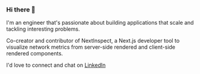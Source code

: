 ### Hi there 👋

I'm an engineer that's passionate about building applications that scale and tackling interesting problems.

Co-creator and contributor of NextInspect, a Next.js developer tool to visualize network metrics from server-side rendered and client-side rendered components.

I'd love to connect and chat on [LinkedIn](https://www.linkedin.com/in/youruir/)


